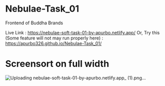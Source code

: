 # Nebulae-Task_01
Frontend of Buddha Brands

Live Link : https://nebulae-soft-task-01-by-apurbo.netlify.app/
Or, Try this (Some feature will not may run properly here) : https://apurbo326.github.io/Nebulae-Task_01/

# Screensort on full width 
![Uploading nebulae-soft-task-01-by-apurbo.netlify.app_ (1).png…]()

